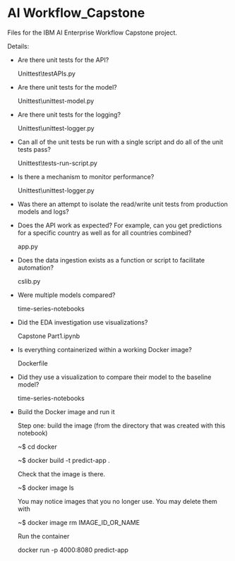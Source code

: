# AI Workflow_Capstone
Files for the IBM AI Enterprise Workflow Capstone project. 

Details:

- Are there unit tests for the API? 

  Unittest\testAPIs.py

- Are there unit tests for the model? 

  Unittest\unittest-model.py

- Are there unit tests for the logging? 
  
  Unittest\unittest-logger.py

- Can all of the unit tests be run with a single script and do all of the unit tests pass? 
  
  Unittest\tests-run-script.py

- Is there a mechanism to monitor performance? 

  Unittest\unittest-logger.py

- Was there an attempt to isolate the read/write unit tests from production models and logs?

- Does the API work as expected? For example, can you get predictions for a specific country as well as for all countries combined? 

  app.py

- Does the data ingestion exists as a function or script to facilitate automation? 
 
  cslib.py

- Were multiple models compared? 

  time-series-notebooks

- Did the EDA investigation use visualizations? 

  Capstone Part1.ipynb

- Is everything containerized within a working Docker image? 

  Dockerfile 

- Did they use a visualization to compare their model to the baseline model? 

  time-series-notebooks


- Build the Docker image and run it

  Step one: build the image (from the directory that was created with this notebook)
  
    ~$ cd docker
    
    ~$ docker build -t predict-app .
    
  Check that the image is there.
  
    ~$ docker image ls
    
  You may notice images that you no longer use. You may delete them with
    
    ~$ docker image rm IMAGE_ID_OR_NAME

  Run the container
  
  docker run -p 4000:8080 predict-app
